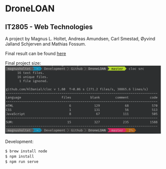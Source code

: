 # DroneLOAN
## IT2805 - Web Technologies
A project by Magnus L. Holtet, Andreas Amundsen, Carl Smestad, Øyvind Jalland Schjerven and Mathias Fossum.

Final result can be found [here](http://folk.ntnu.no/magnulho/Courses/IT2085/Project/Final_Delivery/)

Final project size:
![cloc](./cloc.png)

Development:  
```bash
$ brew install node
$ npm install
$ npm run serve
```
